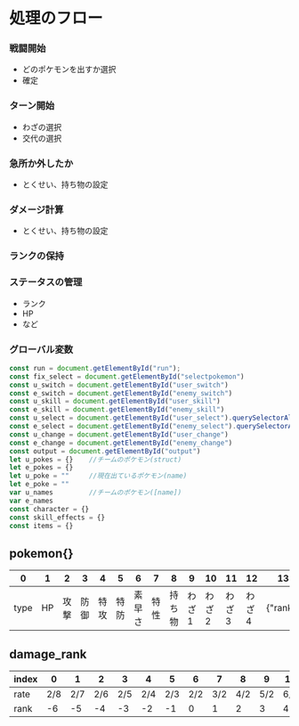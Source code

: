 # 処理のフロー

### 戦闘開始
- どのポケモンを出すか選択
- 確定

### ターン開始
- わざの選択
- 交代の選択

### 急所か外したか
- とくせい、持ち物の設定

### ダメージ計算
- とくせい、持ち物の設定

### ランクの保持
### ステータスの管理
- ランク
- HP
- など

### グローバル変数
```js
const run = document.getElementById("run");
const fix_select = document.getElementById("selectpokemon")
const u_switch = document.getElementById("user_switch")
const e_switch = document.getElementById("enemy_switch")
const u_skill = document.getElementById("user_skill")
const e_skill = document.getElementById("enemy_skill")
const u_select = document.getElementById("user_select").querySelectorAll("input")
const e_select = document.getElementById("enemy_select").querySelectorAll("input")
const u_change = document.getElementById("user_change")
const e_change = document.getElementById("enemy_change")
const output = document.getElementById("output")
let u_pokes = {}    //チームのポケモン(struct)
let e_pokes = {}
let u_poke = ""     //現在出ているポケモン(name)
let e_poke = ""
var u_names         //チームのポケモン([name])
var e_names
const character = {}
const skill_effects = {}
const items = {}
```

## pokemon{}   
| 0    | 1   | 2    | 3    | 4    | 5    | 6      | 7    | 8      | 9     | 10    | 11    | 12    | 13       |
| ---- | --- | ---- | ---- | ---- | ---- | ------ | ---- | ------ | ----- | ----- | ----- | ----- | -------- |
| type | HP  | 攻撃 | 防御 | 特攻 | 特防 | 素早さ | 特性 | 持ち物 | わざ1 | わざ2 | わざ3 | わざ4 | {"rank"} |
 

## damage_rank
| index | 0   | 1   | 2   | 3   | 4   | 5   | 6   | 7   | 8   | 9   | 10  | 11  | 12  |
| ----- | --- | --- | --- | --- | --- | --- | --- | --- | --- | --- | --- | --- | --- |
| rate  | 2/8 | 2/7 | 2/6 | 2/5 | 2/4 | 2/3 | 2/2 | 3/2 | 4/2 | 5/2 | 6/2 | 7/2 | 8/2 |
| rank  | -6  | -5  | -4  | -3  | -2  | -1  | 0   | 1   | 2   | 3   | 4   | 5   | 6   |